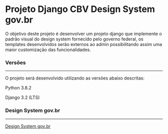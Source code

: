 # Projeto Django CBV Design System gov.br

O objetivo deste projeto é desenvolver um projeto django que implemente o padrão visual do design system fornecido pelo governo federal, os templates desenvolvidos serão externos ao admin possibilitando assim uma maior customização das funcionalidades.  

### Versões
-------------
O projeto será desenvolvido utilizando as versões abaixo descritas:

Python 3.8.2

Django 3.2 (LTS)

### Design System **gov.br**
----------
[Design System gov.br](http://dsgov.estaleiro.serpro.gov.br/introducao/como-comecar)